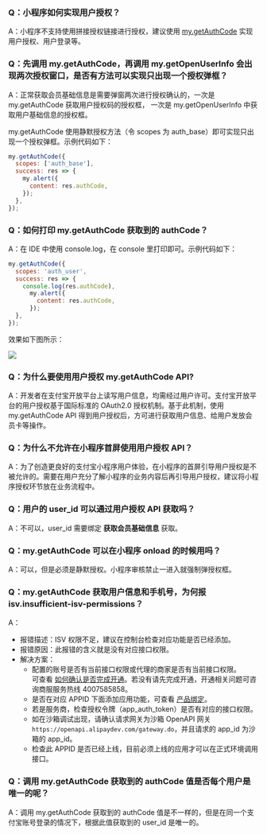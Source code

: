 ### Q：小程序如何实现用户授权？

A：小程序不支持使用拼接授权链接进行授权，建议使用 [my.getAuthCode](https://opendocs.alipay.com/mini/api/openapi-authorize) 实现用户授权、用户登录等。

### Q：先调用 my.getAuthCode，再调用 my.getOpenUserInfo 会出现两次授权窗口，是否有方法可以实现只出现一个授权弹框？

A：正常获取会员基础信息是需要弹窗两次进行授权确认的，一次是 my.getAuthCode 获取用户授权码的授权框， 一次是 my.getOpenUserInfo 中获取用户基础信息的授权框。

my.getAuthCode 使用静默授权方法（令 scopes 为 auth_base）即可实现只出现一个授权弹框。示例代码如下：

```javascript
my.getAuthCode({
  scopes: ['auth_base'],
  success: res => {
    my.alert({
      content: res.authCode,
    });
  },
});
```

### Q：如何打印 my.getAuthCode 获取到的 authCode？

A：在 IDE 中使用 console.log，在 console 里打印即可。示例代码如下：

```javascript
my.getAuthCode({
  scopes: 'auth_user',
  success: res => {
    console.log(res.authCode),
      my.alert({
        content: res.authCode,
      });
  },
});
```

效果如下图所示：

![](https://gw.alipayobjects.com/zos/skylark-tools/public/files/6154e61a1f0d1387f5ec0da08926a267.png?x-oss-process=image/resize,w_1500#align=left&display=inline&height=394&margin=%5Bobject%20Object%5D&originHeight=793&originWidth=1500&status=done&style=none&width=746)

### Q：为什么要使用用户授权 my.getAuthCode API?

A：开发者在支付宝开放平台上读写用户信息，均需经过用户许可。支付宝开放平台的用户授权基于国际标准的 OAuth2.0 授权机制。基于此机制，使用 my.getAuthCode API 得到用户授权后，方可进行获取用户信息、给用户发放会员卡等操作。

### Q：为什么不允许在小程序首屏使用用户授权 API？

A：为了创造更良好的支付宝小程序用户体验，在小程序的首屏引导用户授权是不被允许的。需要在用户充分了解小程序的业务内容后再引导用户授权，建议将小程序授权环节放在业务流程中。

### Q：用户的 user_id 可以通过用户授权 API 获取吗？

A：不可以，user_id 需要绑定 **获取会员基础信息** 获取。

### Q：my.getAuthCode 可以在小程序 onload 的时候用吗？

A：可以，但是必须是静默授权。小程序审核禁止一进入就强制弹授权框。

### Q：my.getAuthCode 获取用户信息和手机号，为何报 isv.insufficient-isv-permissions？

A：

- 报错描述：ISV 权限不足，建议在控制台检查对应功能是否已经添加。
- 报错原因：此报错的含义就是没有对应接口权限。
- 解决方案：
  - 配置的账号是否有当前接口权限或代理的商家是否有当前接口权限。<br />可查看 [如何确认是否完成开通](https://opendocs.alipay.com/support/01raue)。若没有请先完成开通，开通相关问题可咨询商服服务热线 4007585858。
  - 是否在对应 APPID 下面添加应用功能，可查看 [产品绑定](https://opendocs.alipay.com/mini/introduce/setting)。
  - 若是服务商，检查授权令牌（app_auth_token）是否有对应的接口权限。
  - 如在沙箱调试出现，请确认请求网关为沙箱 OpenAPI 网关 `https://openapi.alipaydev.com/gateway.do`，并且请求的 app_id 为沙箱的 app_id。
  - 检查此 APPID 是否已经上线，目前必须上线的应用才可以在正式环境调用接口。

### Q：调用 my.getAuthCode 获取到的 authCode 值是否每个用户是唯一的呢？

A：调用 my.getAuthCode 获取到的 authCode 值是不一样的，但是在同一个支付宝账号登录的情况下，根据此值获取到的 user_id 是唯一的。
